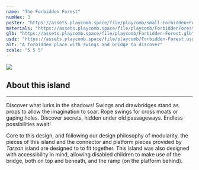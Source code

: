```yaml
---
name: "The Forbidden Forest"
numHex: 3
poster: "https://assets.playcomb.space/file/playcomb/small-Forbidden+Forest+w_background.png"
materials: "https://assets.playcomb.space/file/playcomb/ForbiddenForest+materials.png"
glb: "https://assets.playcomb.space/file/playcomb/Forbidden-Forest.glb"
usdz: "https://assets.playcomb.space/file/playcomb/Forbidden-Forest.usdz"
alt: "A forbidden place with swings and bridge to discover"
scale: "5 5 5"
---
```


<div class="about-img">
    <img src="https://assets.playcomb.space/file/playcomb/ForbiddenForest.png" />
</div>

<div class="about-desc">
    <h2>About this island</h2>
    <hr />
    <p>
    Discover what lurks in the shadows! Swings and drawbridges stand as props to allow the imagination to soar. Rope swings for cross moats or gaping holes. Discover secrets, hidden under old passageways. Endless possibilities await!
    </p>
    <p>Core to this design, and following our design philosophy of modularity, the pieces of this island and the connector and platform pieces provided by <i>Tarzan</i> island are designed to to fit together. This island was also designed with accessibility in mind, allowing disabled children to make use of the bridge, both on top and beneath, and the ramp (on the platform behind).
    </p>
</div>